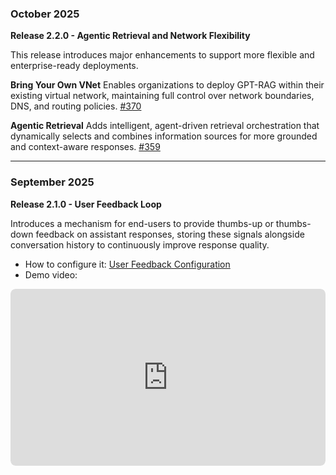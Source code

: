 ### October 2025

**Release 2.2.0 - Agentic Retrieval and Network Flexibility**

This release introduces major enhancements to support more flexible and enterprise-ready deployments.

**Bring Your Own VNet**
  Enables organizations to deploy GPT-RAG within their existing virtual network, maintaining full control over network boundaries, DNS, and routing policies.
  [#370](https://github.com/Azure/GPT-RAG/issues/370)

**Agentic Retrieval**
  Adds intelligent, agent-driven retrieval orchestration that dynamically selects and combines information sources for more grounded and context-aware responses.
  [#359](https://github.com/Azure/GPT-RAG/issues/359)

---

### September 2025

**Release 2.1.0 - User Feedback Loop**

Introduces a mechanism for end-users to provide thumbs-up or thumbs-down feedback on assistant responses, storing these signals alongside conversation history to continuously improve response quality.

* How to configure it: [User Feedback Configuration](userfeedback.md)
* Demo video:

<div style="position: relative; padding-bottom: 56.25%; height: 0; overflow: hidden; margin: 0 auto 20px auto; border-radius: 8px; max-width: 600px;">
  <iframe src="https://www.youtube.com/embed/t2EkzJ9P8HA?rel=0&modestbranding=1" 
          style="position: absolute; top: 0; left: 0; width: 100%; height: 100%; border: none; border-radius: 8px;" 
          title="User Feedback" 
          frameborder="0" 
          loading="lazy"
          allow="accelerometer; autoplay; clipboard-write; encrypted-media; gyroscope; picture-in-picture; web-share" 
          allowfullscreen>
  </iframe>
</div>